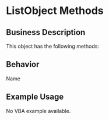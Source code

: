 # ListObject Methods

## Business Description
This object has the following methods:

## Behavior
Name

## Example Usage
No VBA example available.